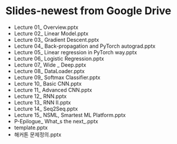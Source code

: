 # Slides-newest from Google Drive

* Lecture 01_ Overview.pptx
* Lecture 02_ Linear Model.pptx
* Lecture 03_ Gradient Descent.pptx
* Lecture 04_ Back-propagation and PyTorch autograd.pptx
* Lecture 05_ Linear regression  in PyTorch way.pptx
* Lecture 06_ Logistic Regression.pptx
* Lecture 07_ Wide _ Deep.pptx
* Lecture 08_ DataLoader.pptx
* Lecture 09_ Softmax Classifier.pptx
* Lecture 10_ Basic CNN.pptx
* Lecture 11_ Advanced CNN.pptx
* Lecture 12_ RNN.pptx
* Lecture 13_ RNN II.pptx
* Lecture 14_ Seq2Seq.pptx
* Lecture 15_ NSML, Smartest ML Platform.pptx
* P-Epilogue_ What_s the next_.pptx
* template.pptx
* 해커톤 문제정의.pptx
